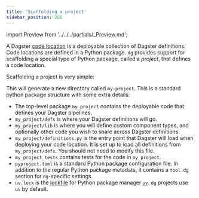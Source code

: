 ```yaml
---
title: 'Scaffolding a project'
sidebar_position: 200
---
```


import Preview from '../../../partials/\_Preview.md';

<Preview />

A Dagster [code
location](/guides/deploy/code-locations/managing-code-locations-with-definitions)
is a deployable collection of Dagster definitions. Code locations are defined
in a Python package. `dg` provides support for scaffolding a special type of
Python package, called a _project_, that defines a code location.

Scaffolding a project is very simple:

<CliInvocationExample path="docs_beta_snippets/docs_beta_snippets/guides/dg/scaffolding-project/1-scaffolding-project.txt"  />

This will generate a new directory called `my-project`. This is a standard
python package structure with some extra details:

<CliInvocationExample path="docs_beta_snippets/docs_beta_snippets/guides/dg/scaffolding-project/2-tree.txt"  />

- The top-level package `my_project` contains the deployable code that defines
  your Dagster pipelines.
- `my_project/defs` is where your Dagster definitions will go.
- `my_project/lib` is where you will define custom component types, and
  optionally other code you wish to share across Dagster definitions.
- `my_project/definitions.py` is the entry point that Dagster will load when
  deploying your code location. It is set up to load all definitions from
`my_project/defs`. You should not need to modify this file.
- `my_project_tests` contains tests for the code in `my_project`.
- `pyproject.toml` is a standard Python package configuration file. In addition
  to the regular Python package metadata, it contains a `tool.dg` section
  for `dg`-specific settings.
- `uv.lock` is the [lockfile](https://docs.astral.sh/uv/concepts/projects/layout/#the-lockfile) for Python package manager [`uv`](https://docs.astral.sh/uv/). `dg` projects
  use `uv` by default.
